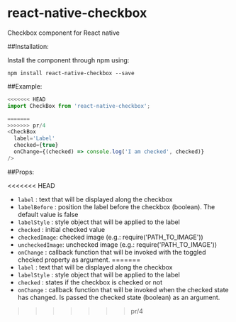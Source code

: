 # react-native-checkbox
Checkbox component for React native

##Installation:

Install the component through npm using:

```
npm install react-native-checkbox --save
```


##Example:
```js
<<<<<<< HEAD
import CheckBox from 'react-native-checkbox';

=======
>>>>>>> pr/4
<CheckBox
  label='Label'
  checked={true}
  onChange={(checked) => console.log('I am checked', checked)}
/>
```

##Props:

<<<<<<< HEAD

- `label` : text that will be displayed along the checkbox
- `labelBefore` : position the label before the checkbox (boolean). The default
value is false
- `labelStyle` : style object that will be applied to the label
- `checked` : initial checked value
- `checkedImage`: checked image (e.g.: require('PATH_TO_IMAGE'))
- `uncheckedImage`: unchecked image (e.g.: require('PATH_TO_IMAGE'))
- `onChange` : callback function that will be invoked with the toggled checked property as argument.
=======
- `label` : text that will be displayed along the checkbox
- `labelStyle` : style object that will be applied to the label
- `checked` : states if the checkbox is checked or not
- `onChange` : callback function that will be invoked when the checked state has
changed. Is passed the checked state (boolean) as an argument.
>>>>>>> pr/4
